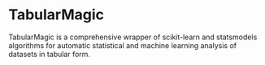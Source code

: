 # TabularMagic
TabularMagic is a comprehensive wrapper of scikit-learn and statsmodels algorithms for automatic statistical and machine learning analysis of datasets in tabular form. 




